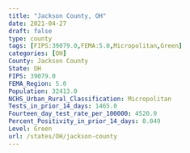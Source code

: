 ```yaml
---
title: "Jackson County, OH"
date: 2021-04-27
draft: false
type: county
tags: [FIPS:39079.0,FEMA:5.0,Micropolitan,Green]
categories: [OH]
County: Jackson County
State: OH
FIPS: 39079.0
FEMA_Region: 5.0
Population: 32413.0
NCHS_Urban_Rural_Classification: Micropolitan
Tests_in_prior_14_days: 1465.0
Fourteen_day_test_rate_per_100000: 4520.0
Percent_Positivity_in_prior_14_days: 0.049
Level: Green
url: /states/OH/jackson-county
---
```



